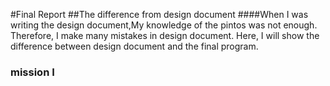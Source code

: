 #Final Report
##The difference from design document
####When I was writing the design document,My knowledge of the pintos was not enough. Therefore, I make many mistakes in design document. Here, I will show the difference between design document and the final program. 
### mission I
